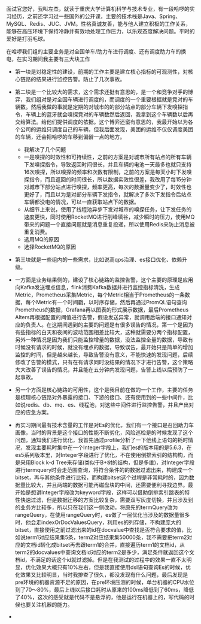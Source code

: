 面试官您好，我叫左杰，就读于重庆大学计算机科学与技术专业，有一段哈啰的实习经历，之前还学习过一些国外的公开课，主要的技术栈是Java、Spring、MySQL、Redis、JUC、JVM。性格真诚友善，能与他人建立积极的工作关系，能够在高压环境下保持冷静并有效地处理工作压力，以乐观态度解决问题。平时的爱好是打羽毛球。

在哈啰我们组的主要业务是对全国单车/助力车进行调度、还有调度助力车的换电，在实习期间我主要有三大块工作
- 第一块是对稳定性的建设，前期的工作主要是建立核心指标的可观测性，对核心链路的结果进行监控告警。防止了几次事故。
- 第二块是一个比较大的需求，这个需求还挺有意思的，是一个和竞争对手的博弈，我们组对是对全国车辆进行调度的，而调度的一个重要根据就是竞对的车辆数。然后我做的事就是定期的对城市的的部分站点的部分车辆下发嗅探指令，车辆上的蓝牙就会嗅探竞对的车辆数然后返回，我拿到这个车辆数以后再交给算法。给他们提供调度的依据。这个博弈还蛮有意思的，我最开始以为各个公司的运维只调度自己的车辆，但我后面发现，美团的运维不仅仅调度美团的车辆，还会把哈啰的车移到偏僻一点的地方。
	- 我解决了几个问题
	- 一是嗅探的时效性和可持续性，之前的方案是对城市所有站点的所有车辆下发嗅探指令，导致返回时间很长，并且车辆的电池一天最多也就只支持16次嗅探，所以嗅探的频率和次数有限制，之前的方案是每天小时下发嗅探指令，而且返回的时间很长，所以数据实效性很差，我改用了每15分钟对城市下部分站点进行嗅探，频率更高，每次的数据量变少了，时效性也更好了，而且以为是对部分车辆下发指令，就解决了多次下发指令后站点车辆都没电的情况，可以一直获取站点下的数据。
	- 从细节上来说，使用了线程池异步下发对城市的嗅探任务，让下发任务的速度更快，同时使用RocketMQ进行削峰填谷，减少瞬时的压力，使用MQ带来的问题一个直接问题就是消息重复投递，所以使用Redis来防止消息被重复消费。
	- 选用MQ的原因
	- 选择RocketMQ的原因
- 第三块就是一些组内的一些需求，比如说高qps治理、es接口优化、依赖升级。

- 一方面是业务结果侧的，建设了核心链路的监控告警，这个主要的原理是应用向Kafka发送埋点信息，flink消费Kafka数据并进行监控指标清洗，生成Metric，Prometheus采集Metric，每个Metric相当于Prometheus的一条数据，每个Metric有一个时间戳，以时序存储，然后再通过PromQL语句查询Prometheus的数据，Grafana再以图表的形式展示数据，最后Prometheus Alters再根据配置的阈值进行告警，假设发送异常，就调用后端的接口通知对应的负责人。在这期间遇到的主要的问题是有很多误告的情况，第一个是因为有些指标的白天和夜间的波动范围相差比较大，这种就需要分两个指标配置，另外一种情况是因为我们只能监控增量的数据，没法监控全量的数据，导致有时候没有请求的时候，就没有埋点的数据，导致误告，最开始只是简单的增加监控的时间，但是越来越长，导致告警没有意义，不能快速的发现问题，后续修改了告警的模式，只有在有请求同时没结果的情况下才进行告警，这个策略大大改善了误告的情况，并且能在五分钟内发现问题，告警上线以后预防了一起事故。
- 另一个方面是核心链路的可用性，这个是我目前在做的一个工作，主要的任务是梳理核心链路对外暴露的接口、下游的接口、还有使用到的一些中间件，比如说redis、db、mq、es、线程池，对这些中间件进行监控告警，并且产出对应的应急方案。
- 再实习期间最有技术含量的工作是对Es的优化，我们有一个接口是召回助力车画像，当时的背景是这个接口的性能不断劣化，风险巡检是的时候发现了这个问题，通知我们进行优化，我首先通过profile分析了一下他线上语句的耗时情况，发现主要耗时集中在一个Integer字段上，我们es的版本用的是5.6.3，在es5系列版本里，对Integer字段进行了优化，不在使用倒排索引的结构构，而是采用Block k-d Tree来存储(类似于B+树的结构，但是多维)，对Integer字段进行termquery时会走范围查询，将符合条件的的数据过滤出来，构建成一个bitset，再与其他条件进行比较，而构建bitset这个过程是非常耗时的，因为数据量比较大，并且两端的数据可能再磁盘块的中间，还需要便利寻找边界。最开始是想讲Integer字段改为keyword字段，这样可以借助倒排索引跳表的特性快速过滤，但是数据迁移的方案比较复杂，需要双写灰度切换，并且涉及到的业务方比较多，所以只在我们这一侧改动，将原先的termQuery改为rangeQuery，在使用rangeQuery时，es做了一层优化当涉及的数据量很多时，他会走indexOrDocValuesQuery，利用es的列存储，不构建庞大的bitset，直接使用之前过滤出来的id在docvalue中查找是否符合要求的值，比如说term1对应结果集5条，term2对应结果集50000条，我不需要把term2对应的文档id转化成bitset再去跟term1的合并，直接遍历term1的文档id，从term2的docvalues中查询文档id对应的term2是多少，满足条件就返回这个文档id，不满足的话这个id就过滤掉。但是在我测试的过程中的效果一直不太明显，优化效果大概只有10%左右，但是我直接使用dsl语句查询Es的时候，优化效果又比较明显，当时我排查了很久，都没发现有什么问题，最后发现是pre环境的机器资源不足的原因，在pre环境压测的时候，单台机器的CPU水位到了70～80%，最后上线以后接口耗时从原来的100ms降低到了60ms，降低了40%，这次的感受就是代码不是悬浮的，他是运行在机器上的，写代码的时候也要关注机器的能力。
- 